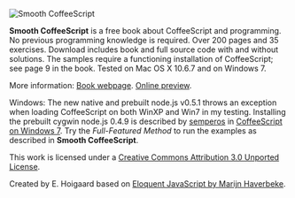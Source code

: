 ![Smooth CoffeeScript](https://github.com/autotelicum/Smooth-CoffeeScript/raw/master/img/WebHeader.png)

**Smooth CoffeeScript** is a free book about CoffeeScript and programming. No previous programming knowledge is required. Over 200 pages and 35 exercises. Download includes book and full source code with and without solutions. The samples require a functioning installation of CoffeeScript; see page 9 in the book. Tested on Mac OS X 10.6.7 and on Windows 7.

More information:
[Book webpage](http://autotelicum.github.com/Smooth-CoffeeScript/).
[Online preview](http://issuu.com/autotelicum/docs/smooth_coffeescript).

Windows: The new native and prebuilt node.js v0.5.1 throws an exception when loading CoffeeScript on both WinXP and Win7 in my testing. Installing the prebuilt cygwin node.js 0.4.9 is described by [semperos](http://techylinguist.com/) in [CoffeeScript on Windows 7](http://techylinguist.com/posts/coffeescript-windows-7). Try the _Full-Featured Method_ to run the examples as described in **Smooth CoffeeScript**.

This work is licensed under a [Creative Commons Attribution 3.0 Unported License](http://creativecommons.org/licenses/by/3.0/).

Created by E. Hoigaard based on [Eloquent JavaScript by Marijn Haverbeke](http://eloquentjavascript.net/).
